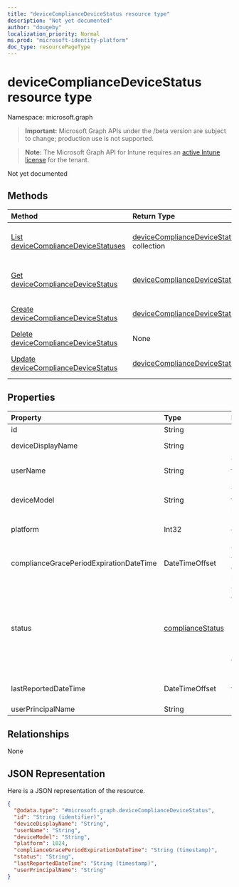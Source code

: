```yaml
---
title: "deviceComplianceDeviceStatus resource type"
description: "Not yet documented"
author: "dougeby"
localization_priority: Normal
ms.prod: "microsoft-identity-platform"
doc_type: resourcePageType
---
```


# deviceComplianceDeviceStatus resource type

Namespace: microsoft.graph

> **Important:** Microsoft Graph APIs under the /beta version are subject to change; production use is not supported.

> **Note:** The Microsoft Graph API for Intune requires an [active Intune license](https://go.microsoft.com/fwlink/?linkid=839381) for the tenant.

Not yet documented

## Methods
|Method|Return Type|Description|
|:---|:---|:---|
|[List deviceComplianceDeviceStatuses](../api/intune-deviceconfig-devicecompliancedevicestatus-list.md)|[deviceComplianceDeviceStatus](../resources/intune-deviceconfig-devicecompliancedevicestatus.md) collection|List properties and relationships of the [deviceComplianceDeviceStatus](../resources/intune-deviceconfig-devicecompliancedevicestatus.md) objects.|
|[Get deviceComplianceDeviceStatus](../api/intune-deviceconfig-devicecompliancedevicestatus-get.md)|[deviceComplianceDeviceStatus](../resources/intune-deviceconfig-devicecompliancedevicestatus.md)|Read properties and relationships of the [deviceComplianceDeviceStatus](../resources/intune-deviceconfig-devicecompliancedevicestatus.md) object.|
|[Create deviceComplianceDeviceStatus](../api/intune-deviceconfig-devicecompliancedevicestatus-create.md)|[deviceComplianceDeviceStatus](../resources/intune-deviceconfig-devicecompliancedevicestatus.md)|Create a new [deviceComplianceDeviceStatus](../resources/intune-deviceconfig-devicecompliancedevicestatus.md) object.|
|[Delete deviceComplianceDeviceStatus](../api/intune-deviceconfig-devicecompliancedevicestatus-delete.md)|None|Deletes a [deviceComplianceDeviceStatus](../resources/intune-deviceconfig-devicecompliancedevicestatus.md).|
|[Update deviceComplianceDeviceStatus](../api/intune-deviceconfig-devicecompliancedevicestatus-update.md)|[deviceComplianceDeviceStatus](../resources/intune-deviceconfig-devicecompliancedevicestatus.md)|Update the properties of a [deviceComplianceDeviceStatus](../resources/intune-deviceconfig-devicecompliancedevicestatus.md) object.|

## Properties
|Property|Type|Description|
|:---|:---|:---|
|id|String|Key of the entity.|
|deviceDisplayName|String|Device name of the DevicePolicyStatus.|
|userName|String|The User Name that is being reported|
|deviceModel|String|The device model that is being reported|
|platform|Int32|Platform of the device that is being reported|
|complianceGracePeriodExpirationDateTime|DateTimeOffset|The DateTime when device compliance grace period expires|
|status|[complianceStatus](../resources/intune-shared-compliancestatus.md)|Compliance status of the policy report. Possible values are: `unknown`, `notApplicable`, `compliant`, `remediated`, `nonCompliant`, `error`, `conflict`, `notAssigned`.|
|lastReportedDateTime|DateTimeOffset|Last modified date time of the policy report.|
|userPrincipalName|String|UserPrincipalName.|

## Relationships
None

## JSON Representation
Here is a JSON representation of the resource.
<!-- {
  "blockType": "resource",
  "keyProperty": "id",
  "@odata.type": "microsoft.graph.deviceComplianceDeviceStatus"
}
-->
``` json
{
  "@odata.type": "#microsoft.graph.deviceComplianceDeviceStatus",
  "id": "String (identifier)",
  "deviceDisplayName": "String",
  "userName": "String",
  "deviceModel": "String",
  "platform": 1024,
  "complianceGracePeriodExpirationDateTime": "String (timestamp)",
  "status": "String",
  "lastReportedDateTime": "String (timestamp)",
  "userPrincipalName": "String"
}
```





